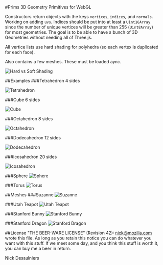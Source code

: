 #Prims
3D Geometry Primitives for WebGL

Constructors return objects with the keys `vertices`, `indices`, and `normals`.  Working on adding `uvs`.  Indices should be put into at least a `Uint16Array` since the number of unique vertices will be greater than 255 (`Uint8Array`) for most geometries.  The goal is to be able to have a bunch of 3D Geometries without needing all of Three.js.

All vertice lists use hard shading for polyhedra (so each vertex is duplicated for each face).

Also contains a few meshes.  These must be loaded aync.

![Hard vs Soft Shading](images/hard_vs_soft_shading.png)

##Examples
###Tetrahedron
4 sides

![Tetrahedron](images/tetrahedron.png)

###Cube
6 sides

![Cube](images/cube.png)

###Octahedron
8 sides

![Octahedron](images/octahedron.png)

###Dodecahedron
12 sides

![Dodecahedron](images/dodecahedron.png)

###Icosahedron
20 sides

![Icosahedron](images/icosahedron.png)

###Sphere
![Sphere](images/sphere.png)

###Torus
![Torus](images/torus.png)

##Meshes
###Suzanne
![Suzanne](images/suzanne.png)

###Utah Teapot
![Utah Teapot](images/teapot.png)

###Stanford Bunny
![Stanford Bunny](images/bunny.png)

###Stanford Dragon
![Stanford Dragon](images/dragon.png)

##License
"THE BEER-WARE LICENSE" (Revision 42):
<nick@mozilla.com> wrote this file. As long as you retain this notice you can do whatever you want with this stuff. If we meet some day, and you think this stuff is worth it, you can buy me a beer in return.

Nick Desaulniers

